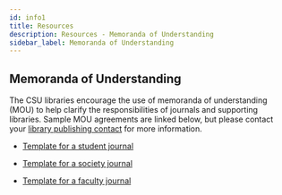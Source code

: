 ```yaml
---
id: info1
title: Resources
description: Resources - Memoranda of Understanding
sidebar_label: Memoranda of Understanding
---
```


## Memoranda of Understanding
The CSU libraries encourage the use of memoranda of understanding (MOU) to help clarify the responsibilities of journals and supporting libraries. Sample MOU agreements are linked below, but please contact your [library publishing contact](contacts.md) for more information.

 - [Template for a student journal](assets/student-journal.docx)

 - [Template for a society journal](assets/society-journal.docx)

 - [Template for a faculty journal](assets/faculty-journal.docx)
